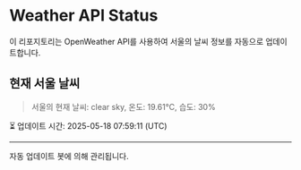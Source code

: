 
# Weather API Status

이 리포지토리는 OpenWeather API를 사용하여 서울의 날씨 정보를 자동으로 업데이트합니다.

## 현재 서울 날씨
> 서울의 현재 날씨: clear sky, 온도: 19.61°C, 습도: 30%

⏳ 업데이트 시간: 2025-05-18 07:59:11 (UTC)

---
자동 업데이트 봇에 의해 관리됩니다.
